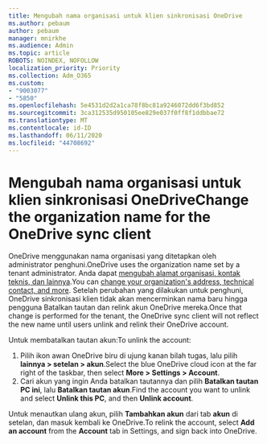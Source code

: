 ```yaml
---
title: Mengubah nama organisasi untuk klien sinkronisasi OneDrive
ms.author: pebaum
author: pebaum
manager: mnirkhe
ms.audience: Admin
ms.topic: article
ROBOTS: NOINDEX, NOFOLLOW
localization_priority: Priority
ms.collection: Adm_O365
ms.custom:
- "9003077"
- "5850"
ms.openlocfilehash: 5e4531d2d2a1ca78f8bc81a9246072dd6f3bd852
ms.sourcegitcommit: 3ca312535d950105ee829e037f0ff8f1ddbbae72
ms.translationtype: MT
ms.contentlocale: id-ID
ms.lasthandoff: 06/11/2020
ms.locfileid: "44708692"
---
```

# <a name="change-the-organization-name-for-the-onedrive-sync-client"></a><span data-ttu-id="0dd29-102">Mengubah nama organisasi untuk klien sinkronisasi OneDrive</span><span class="sxs-lookup"><span data-stu-id="0dd29-102">Change the organization name for the OneDrive sync client</span></span>

<span data-ttu-id="0dd29-103">OneDrive menggunakan nama organisasi yang ditetapkan oleh administrator penghuni.</span><span class="sxs-lookup"><span data-stu-id="0dd29-103">OneDrive uses the organization name set by a tenant administrator.</span></span>  <span data-ttu-id="0dd29-104">Anda dapat [mengubah alamat organisasi, kontak teknis, dan lainnya](https://docs.microsoft.com/microsoft-365/admin/manage/change-address-contact-and-more).</span><span class="sxs-lookup"><span data-stu-id="0dd29-104">You can [change your organization's address, technical contact, and more](https://docs.microsoft.com/microsoft-365/admin/manage/change-address-contact-and-more).</span></span> <span data-ttu-id="0dd29-105">Setelah perubahan yang dilakukan untuk penghuni, OneDrive sinkronisasi klien tidak akan mencerminkan nama baru hingga pengguna Batalkan tautan dan relink akun OneDrive mereka.</span><span class="sxs-lookup"><span data-stu-id="0dd29-105">Once that change is performed for the tenant, the OneDrive sync client will not reflect the new name until users unlink and relink their OneDrive account.</span></span>

<span data-ttu-id="0dd29-106">Untuk membatalkan tautan akun:</span><span class="sxs-lookup"><span data-stu-id="0dd29-106">To unlink the account:</span></span>

1. <span data-ttu-id="0dd29-107">Pilih ikon awan OneDrive biru di ujung kanan bilah tugas, lalu pilih **lainnya > setelan > akun**.</span><span class="sxs-lookup"><span data-stu-id="0dd29-107">Select the blue OneDrive cloud icon at the far right of the taskbar, then select  **More > Settings > Account**.</span></span>
2. <span data-ttu-id="0dd29-108">Cari akun yang ingin Anda batalkan tautannya dan pilih **Batalkan tautan PC ini**, lalu **Batalkan tautan akun**.</span><span class="sxs-lookup"><span data-stu-id="0dd29-108">Find the account you want to unlink and select  **Unlink this PC**, and then  **Unlink account**.</span></span>

<span data-ttu-id="0dd29-109">Untuk menautkan ulang akun, pilih **Tambahkan akun** dari tab **akun** di setelan, dan masuk kembali ke OneDrive.</span><span class="sxs-lookup"><span data-stu-id="0dd29-109">To relink the account, select  **Add an account** from the  **Account** tab in Settings, and sign back into OneDrive.</span></span>